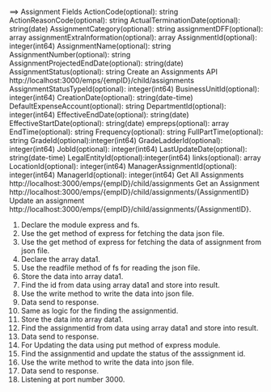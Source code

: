 ==> Assignment Fields ActionCode(optional): string ActionReasonCode(optional): string ActualTerminationDate(optional): string(date) AssignmentCategory(optional): string assignmentDFF(optional): array assignmentExtraInformation(optional): array AssignmentId(optional): integer(int64) AssignmentName(optional): string AssignmentNumber(optional): string AssignmentProjectedEndDate(optional): string(date) AssignmentStatus(optional): string Create an Assignments API http://localhost:3000/emps/{empID}/child/assignments AssignmentStatusTypeId(optional): integer(int64) BusinessUnitId(optional): integer(int64) CreationDate(optional): string(date-time) DefaultExpenseAccount(optional): string DepartmentId(optional): integer(int64) EffectiveEndDate(optional): string(date) EffectiveStartDate(optional): string(date) empreps(optional): array EndTime(optional): string Frequency(optional): string FullPartTime(optional): string GradeId(optional):integer(int64) GradeLadderId(optional): integer(int64) JobId(optional): integer(int64) LastUpdateDate(optional): string(date-time) LegalEntityId(optional):integer(int64) links(optional): array LocationId(optional): integer(int64) ManagerAssignmentId(optional): integer(int64) ManagerId(optional): integer(int64) Get All Assignments http://localhost:3000/emps/{empID}/child/assignments Get an Assignment http://localhost:3000/emps/{empID}/child/assignments/{AssignmentID} Update an assignment http://localhost:3000/emps/{empID}/child/assignments/{AssignmentID}.



1. Declare the module express and fs.
2. Use the get method of express for fetching the data json file.
3. Use the get method of express for fetching the data of assignment from json file.
4. Declare the array data1.
5. Use the readfile method of fs for reading the json file.
6. Store the data into array data1.
7. Find the id from data using array data1 and store into result.
8. Use the write method to write the data into json file.
9. Data send to response.
10. Same as logic for the finding the assignmentid.
11. Store the data into array data1.
12. Find the assignmentid from data using array data1 and store into result.
13. Data send to response.
14. For Updating the data using put method of express module.
15. Find the assignmentid and update the status of the asssignment id.
16. Use the write method to write the data into json file.
17. Data send to response.
18. Listening at port number 3000.



